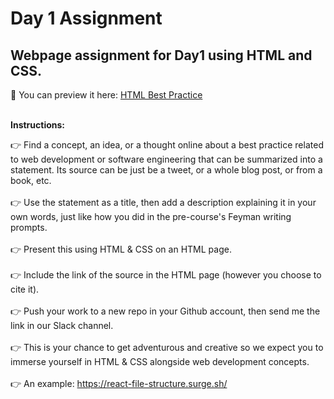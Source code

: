 # Day 1 Assignment

## Webpage assignment for Day1 using HTML and CSS.

💾 You can preview it here: [HTML Best Practice](https://lyndoncortez.github.io/batch5-activities/Day%201-HTMLBestPractices/index.html)
<br>
<br>

<strong>Instructions:</strong>

👉 Find a concept, an idea, or a thought online about a best practice related to web development or software engineering that can be summarized into a statement. Its source can be just be a tweet, or a whole blog post, or from a book, etc.<br /><br />
👉 Use the statement as a title, then add a description explaining it in your own words, just like how you did in the pre-course's Feyman writing prompts.<br /><br />
👉 Present this using HTML & CSS on an HTML page.<br /><br />
👉 Include the link of the source in the HTML page (however you choose to cite it).<br /><br />
👉 Push your work to a new repo in your Github account, then send me the link in our Slack channel.<br /><br />
👉 This is your chance to get adventurous and creative so we expect you to immerse yourself in HTML & CSS alongside web development concepts.<br /><br />
👉 An example: https://react-file-structure.surge.sh/<br /><br />
